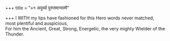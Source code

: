 +++
title = "०१ अपूर्व्या पुरुतमान्यस्मै"

+++
I WITH my lips have fashioned for this Hero words never matched, most plentiful and auspicious,  
     For him the Ancient, Great, Strong, Energetic, the very mighty Wielder of the Thunder.